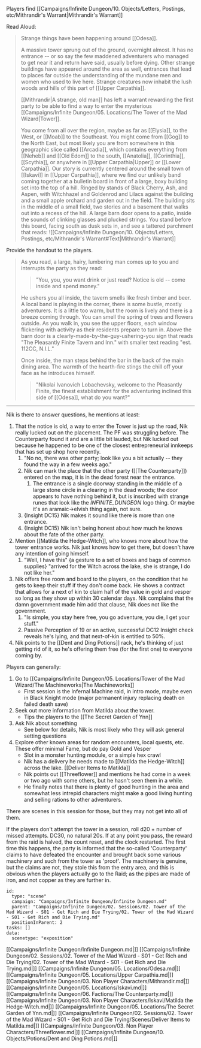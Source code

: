 
Players find [[Campaigns/Infinite Dungeon/10. Objects/Letters, Postings, etc/Mithrandir's Warrant|Mithrandir's Warrant]]

Read Aloud:

> Strange things have been happening around [[Odesa]].
>
> A massive tower sprung out of the ground, overnight almost. It has no entrance -- or so say the few maddened adventurers who managed to get near it and return have said, usually before dying. Other strange buildings have appeared around the area as well, entrances that lead to places far outside the understanding of the mundane men and women who used to live here. Strange creatures now inhabit the lush woods and hills of this part of [[Upper Carpathia]].
> 
> [[Mithrandir|A strange, old man]] has left a warrant rewarding the first party to be able to find a way to enter the mysterious [[Campaigns/Infinite Dungeon/05. Locations/The Tower of the Mad Wizard|Tower]].
>
> You come from all over the region, maybe as far as [[Elysia]], to the West, or [[Moab]] to the Southeast. You might come from [[Gog]] to the North East,  but most likely you are from somewhere in this geographic slice called [[Arcadia]], which contains everything from [[Neheb]] and [[Old Edom]] to the south, [[Anatolia]], [[Corinthia]], [[Scythia]], or anywhere in [[Upper Carpathia|Upper]] or [[Lower Carpathia]]. Our story is currently centered around the small town of [[Iskavi]] in [[Upper Carpathia]], where we find our unlikely band coming together at a bulletin board in front of a large, boxy building set into the top of a hill. Ringed by stands of Black Cherry, Ash, and Aspen, with Witchhazel and Goldenrod and Lilacs against the building and a small apple orchard and garden out in the field. The building sits in the middle of a small field, two stories and a basement that walks out into a recess of the hill. A large barn door opens to a patio, inside the sounds of clinking glasses and plucked strings. You stand before this board, facing south as dusk sets in, and see a tattered parchment that reads:
> ![[Campaigns/Infinite Dungeon/10. Objects/Letters, Postings, etc/Mithrandir's Warrant#Text|Mithrandir's Warrant]]

Provide the handout to the players.

> As you read, a large, hairy, lumbering man comes up to you and interrupts the party as they read: 
>
>> "You, you, you want drink or just read? Notice is old -- come inside and spend money." 
>
> He ushers you all inside, the tavern smells like fresh timber and beer. A local band is playing in the corner, there is some bustle, mostly adventurers. It is a little too warm, but the room is lively and there is a breeze coming through. You can smell the spring of trees and flowers outside. As you walk in, you see the upper floors, each window flickering with activity as their residents prepare to turn in. Above the barn door is a clearly-made-by-the-guy-ushering-you sign that reads "The Pleasantly Finite Tavern and Inn." with smaller text reading "est. 112CC, N.I.L."
> 
> Once inside, the man steps behind the bar in the back of the main dining area. The warmth of the hearth-fire stings the chill off your face as he introduces himself.
> 
> > "Nikolai Ivanovich Lobachevsky, welcome to the Pleasantly Finite, the finest establishment for the adventuring inclined this side of [[Odesa]], what do you want?"

----

Nik is there to answer questions, he mentions at least:

1. That the notice is old, a way to enter the Tower is just up the road, Nik really lucked out on the placement. The PF was struggling before. The Counterparty found it and are a little bit lauded, but Nik lucked out because he happened to be one of the closest entrepreneurial innkeeps that has set up shop here recently.
	1. "No no, there was other party; look like you a bit actually -- they found the way in a few weeks ago."
	2. Nik can mark the place that the other party ([[The Counterparty]]) entered on the map, it is in the dead forest near the entrance.
		1. The entrance is a single doorway standing in the middle of a large stone circle in a clearing in the dead woods; the door appears to have nothing behind it, but is inscribed with strange runes that look like the _INFINITE_DUNGEON_ logo thing. Or maybe it's an aramaic->elvish thing again, not sure.
	3. {Insight DC15} Nik makes it sound like there is more than one entrance.
	4. {Insight DC15} Nik isn't being honest about how much he knows about the fate of the other party.
2. Mention [[Matilda the Hedge-Witch]], who knows more about how the tower entrance works. Nik just knows how to get there, but doesn't have any intention of going himself.
	1. "Well, I have this" {a gesture to a set of boxes and bags of common supplies} "arrived for the Witch across the lake, she is strange, I do not like her."
3. Nik offers free room and board to the players, on the condition that he gets to keep their stuff if they don't come back. He shows a contract that allows for a next of kin to claim half of the value in gold and vesper so long as they show up within 30 calendar days. Nik complains that the damn government made him add that clause, Nik does not like the government.
	1. "Is simple, you stay here free, you go adventure, you die, I get your stuff."
	2. Passive Perception of 19 or an active, successful DC12 Insight check reveals he's lying, and that next-of-kin is entitled to 50%.
4. Nik points to the [[Dent and Ding Potions]] rack, he's thinking of just getting rid of it, so he's offering them free (for the first one) to everyone coming by.

Players can generally:

1. Go to [[Campaigns/Infinite Dungeon/05. Locations/Tower of the Mad Wizard/The Machineworks|The Machineworks]]
    - First session is the Infernal Machine raid, in intro mode, maybe even in Black Knight mode (major permanent injury replacing death on failed death save)
2. Seek out more information from Matilda about the tower.
    - Tips the players to the [[The Secret Garden of Ynn]]
3. Ask Nik about something
    - See below for details, Nik is most likely who they will ask general setting questions
4. Explore other known areas for random encounters, local quests, etc. These offer minimal Fame, but do pay Gold and Vesper
    - Slot in a monster hunting module, or a simple hex crawl
    - Nik has a delivery he needs made to [[Matilda the Hedge-Witch]] across the lake. [[Deliver Items to Matilda]]
    - Nik points out [[Threeflower]] and mentions he had come in a week or two ago with some others, but he hasn't seen them in a while.
    - He finally notes that there is plenty of good hunting in the area and somewhat less intrepid characters might make a good living hunting and selling rations to other adventurers.

There are scenes in this session for those, but they may not get into all of them.

If the players don't attempt the tower in a session, roll d20 + number of missed attempts. DC30, no natural 20s. If at any point you pass, the reward from the raid is halved, the count reset, and the clock restarted. The first time this happens, the party is informed that the so-called 'Counterparty' claims to have defeated the encounter and brought back some various machinery and such from the tower as 'proof'. The machinery is genuine, but the claims are not, they stole this from the entry area, and this is obvious when the players actually go to the Raid; as the pipes are made of iron, and not copper as they are further in.

```RpgManager4
id: 
  type: "scene"
  campaign: "Campaigns/Infinite Dungeon/Infinite Dungeon.md"
  parent: "Campaigns/Infinite Dungeon/02. Sessions/02. Tower of the Mad Wizard - S01 - Get Rich and Die Trying/02. Tower of the Mad Wizard - S01 - Get Rich and Die Trying.md"
  positionInParent: 2
tasks: []
data: 
  scenetype: "exposition"
```

[[Campaigns/Infinite Dungeon/Infinite Dungeon.md|]]
[[Campaigns/Infinite Dungeon/02. Sessions/02. Tower of the Mad Wizard - S01 - Get Rich and Die Trying/02. Tower of the Mad Wizard - S01 - Get Rich and Die Trying.md|]]
[[Campaigns/Infinite Dungeon/05. Locations/Odesa.md|]]
[[Campaigns/Infinite Dungeon/05. Locations/Upper Carpathia.md|]]
[[Campaigns/Infinite Dungeon/03. Non Player Characters/Mithrandir.md|]]
[[Campaigns/Infinite Dungeon/05. Locations/Iskavi.md|]]
[[Campaigns/Infinite Dungeon/06. Factions/The Counterparty.md|]]
[[Campaigns/Infinite Dungeon/03. Non Player Characters/Iskavi/Matilda the Hedge-Witch.md|]]
[[Campaigns/Infinite Dungeon/05. Locations/The Secret Garden of Ynn.md|]]
[[Campaigns/Infinite Dungeon/02. Sessions/02. Tower of the Mad Wizard - S01 - Get Rich and Die Trying/Scenes/Deliver Items to Matilda.md|]]
[[Campaigns/Infinite Dungeon/03. Non Player Characters/Threeflower.md|]]
[[Campaigns/Infinite Dungeon/10. Objects/Potions/Dent and Ding Potions.md|]]